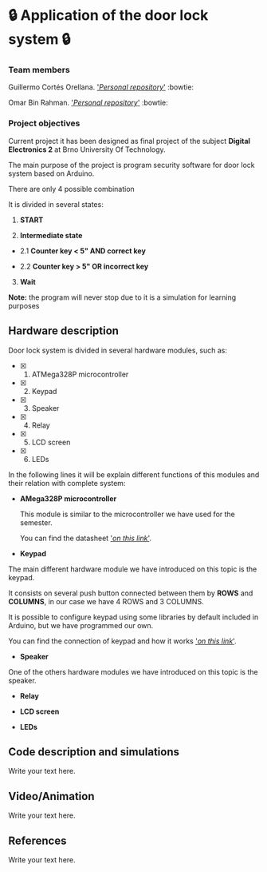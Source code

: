 # :lock: Application of the door lock system :lock:

### Team members
Guillermo Cortés Orellana. ['*Personal repository*'](https://github.com/GuicoRM) :bowtie:

Omar Bin Rahman. ['*Personal repository*'](https://moodle.vutbr.cz/course/view.php?id=229631) :bowtie:

### Project objectives
Current project it has been designed as final project of the subject **Digital Electronics 2** at Brno University Of Technology.

The main purpose of the project is program security software for door lock system based on Arduino.

There are only 4 possible combination

It is divided in several states:

1. **START**


2. **Intermediate state**

- 2.1 **Counter key < 5" AND correct key**

- 2.2 **Counter key > 5" OR incorrect key**

3. **Wait**

**Note:** the program will never stop due to it is a simulation for learning purposes

## Hardware description
Door lock system is divided in several hardware modules, such as:

- [x] 1. ATMega328P microcontroller
- [x] 2. Keypad
- [x] 3. Speaker
- [x] 4. Relay
- [x] 5. LCD screen
- [x] 6. LEDs

In the following lines it will be explain different functions of this modules and their relation with complete system:

- **AMega328P microcontroller**

    This module is similar to the microcontroller we have used for the semester. 

    You can find the datasheet ['*on this link*'](http://ww1.microchip.com/downloads/en/DeviceDoc/ATmega48A-PA-88A-PA-168A-PA-328-P-DS-DS40002061B.pdf).

- **Keypad**

The main different hardware module we have introduced on this topic is the keypad.

It consists on several push button connected between them by **ROWS** and **COLUMNS**, in our case we have 4 ROWS and 3 COLUMNS.

It is possible to configure keypad using some libraries by default included in Arduino, but we have programmed our own.

You can find the connection of keypad and how it works ['*on this link*'](https://www.circuitbasics.com/how-to-set-up-a-keypad-on-an-arduino/).

- **Speaker**

One of the others hardware modules we have introduced on this topic is the speaker.

- **Relay**

- **LCD screen**

- **LEDs**

## Code description and simulations
Write your text here.

## Video/Animation
Write your text here.

## References
Write your text here.
